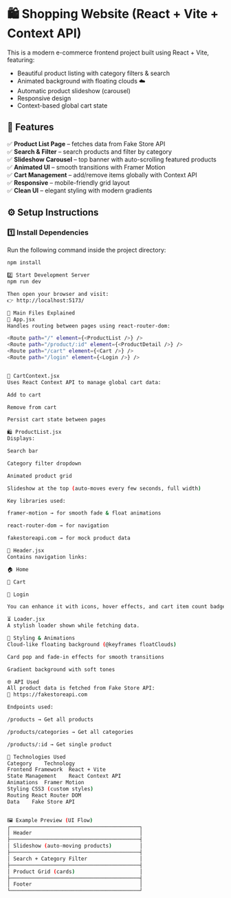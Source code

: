 # 🛍️ Shopping Website (React + Vite + Context API)

This is a modern e-commerce frontend project built using React + Vite, featuring:

- Beautiful product listing with category filters & search
- Animated background with floating clouds ☁️
- Automatic product slideshow (carousel)
- Responsive design
- Context-based global cart state

## 🚀 Features
✅ **Product List Page** – fetches data from Fake Store API  
✅ **Search & Filter** – search products and filter by category  
✅ **Slideshow Carousel** – top banner with auto-scrolling featured products  
✅ **Animated UI** – smooth transitions with Framer Motion  
✅ **Cart Management** – add/remove items globally with Context API  
✅ **Responsive** – mobile-friendly grid layout  
✅ **Clean UI** – elegant styling with modern gradients  

<!-- ## 🗂️ Folder Structure

SHOPPING-WEBSITE/
├── src/
│   ├── components/
│   │   ├── Header.jsx
│   │   └── Loader.jsx
│   ├── context/
│   │   └── CartContext.jsx
│   ├── pages/
│   │   ├── Cart.jsx
│   │   ├── Login.jsx
│   │   ├── ProductDetail.jsx
│   │   └── ProductList.jsx
│   ├── App.jsx
│   └── main.jsx -->


## ⚙️ Setup Instructions
### 1️⃣ Install Dependencies
Run the following command inside the project directory:
```bash
npm install

2️⃣ Start Development Server
npm run dev

Then open your browser and visit:
👉 http://localhost:5173/

🧩 Main Files Explained
🧱 App.jsx
Handles routing between pages using react-router-dom:

<Route path="/" element={<ProductList />} />
<Route path="/product/:id" element={<ProductDetail />} />
<Route path="/cart" element={<Cart />} />
<Route path="/login" element={<Login />} />


🛒 CartContext.jsx
Uses React Context API to manage global cart data:

Add to cart

Remove from cart

Persist cart state between pages

🛍️ ProductList.jsx
Displays:

Search bar

Category filter dropdown

Animated product grid

Slideshow at the top (auto-moves every few seconds, full width)

Key libraries used:

framer-motion → for smooth fade & float animations

react-router-dom → for navigation

fakestoreapi.com → for mock product data

🧭 Header.jsx
Contains navigation links:

🏠 Home

🛒 Cart

🔐 Login

You can enhance it with icons, hover effects, and cart item count badges.

⏳ Loader.jsx
A stylish loader shown while fetching data.

🎨 Styling & Animations
Cloud-like floating background (@keyframes floatClouds)

Card pop and fade-in effects for smooth transitions

Gradient background with soft tones

🌐 API Used
All product data is fetched from Fake Store API:
🔗 https://fakestoreapi.com

Endpoints used:

/products → Get all products

/products/categories → Get all categories

/products/:id → Get single product

🧠 Technologies Used
Category	Technology
Frontend Framework	React + Vite
State Management	React Context API
Animations	Framer Motion
Styling	CSS3 (custom styles)
Routing	React Router DOM
Data	Fake Store API


🖼️ Example Preview (UI Flow)
┌──────────────────────────────────────────┐
│ Header                                   │
├──────────────────────────────────────────┤
│ Slideshow (auto-moving products)         │
├──────────────────────────────────────────┤
│ Search + Category Filter                 │
├──────────────────────────────────────────┤
│ Product Grid (cards)                     │
├──────────────────────────────────────────┤
│ Footer                                   │
└──────────────────────────────────────────┘
